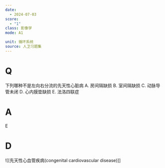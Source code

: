 ```yaml
---
date:
  - 2024-07-03
score:
  - "1"
class: 影像学
mode: A1

unit: 循环系统
source: 人卫习题集
---
```


# Q
下列哪种不是左向右分流的先天性心脏病
A. 房间隔缺损 B. 室间隔缺损 C. 动脉导管未闭
D. 心内膜垫缺损 E. 法洛四联症

# A

E


# D
![[先天性心血管疾病(congenital cardiovascular disease)]]